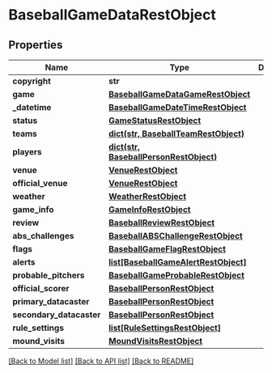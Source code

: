 # BaseballGameDataRestObject

## Properties
Name | Type | Description | Notes
------------ | ------------- | ------------- | -------------
**copyright** | **str** |  | [optional] 
**game** | [**BaseballGameDataGameRestObject**](BaseballGameDataGameRestObject.md) |  | [optional] 
**_datetime** | [**BaseballGameDateTimeRestObject**](BaseballGameDateTimeRestObject.md) |  | [optional] 
**status** | [**GameStatusRestObject**](GameStatusRestObject.md) |  | [optional] 
**teams** | [**dict(str, BaseballTeamRestObject)**](BaseballTeamRestObject.md) |  | [optional] 
**players** | [**dict(str, BaseballPersonRestObject)**](BaseballPersonRestObject.md) |  | [optional] 
**venue** | [**VenueRestObject**](VenueRestObject.md) |  | [optional] 
**official_venue** | [**VenueRestObject**](VenueRestObject.md) |  | [optional] 
**weather** | [**WeatherRestObject**](WeatherRestObject.md) |  | [optional] 
**game_info** | [**GameInfoRestObject**](GameInfoRestObject.md) |  | [optional] 
**review** | [**BaseballReviewRestObject**](BaseballReviewRestObject.md) |  | [optional] 
**abs_challenges** | [**BaseballABSChallengeRestObject**](BaseballABSChallengeRestObject.md) |  | [optional] 
**flags** | [**BaseballGameFlagRestObject**](BaseballGameFlagRestObject.md) |  | [optional] 
**alerts** | [**list[BaseballGameAlertRestObject]**](BaseballGameAlertRestObject.md) |  | [optional] 
**probable_pitchers** | [**BaseballGameProbableRestObject**](BaseballGameProbableRestObject.md) |  | [optional] 
**official_scorer** | [**BaseballPersonRestObject**](BaseballPersonRestObject.md) |  | [optional] 
**primary_datacaster** | [**BaseballPersonRestObject**](BaseballPersonRestObject.md) |  | [optional] 
**secondary_datacaster** | [**BaseballPersonRestObject**](BaseballPersonRestObject.md) |  | [optional] 
**rule_settings** | [**list[RuleSettingsRestObject]**](RuleSettingsRestObject.md) |  | [optional] 
**mound_visits** | [**MoundVisitsRestObject**](MoundVisitsRestObject.md) |  | [optional] 

[[Back to Model list]](../README.md#documentation-for-models) [[Back to API list]](../README.md#documentation-for-api-endpoints) [[Back to README]](../README.md)

